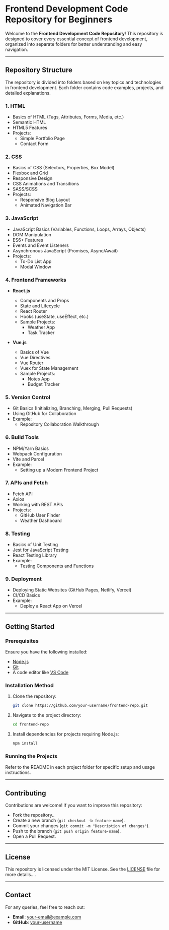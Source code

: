 # Frontend Development Code Repository for Beginners

Welcome to the **Frontend Development Code Repository**! This repository is designed to cover every essential concept of frontend development, organized into separate folders for better understanding and easy navigation.   

---

## Repository Structure   

The repository is divided into folders based on key topics and technologies in frontend development. Each folder contains code examples, projects, and detailed explanations.

### 1. **HTML**
- Basics of HTML (Tags, Attributes, Forms, Media, etc.)
- Semantic HTML
- HTML5 Features
- Projects:
  - Simple Portfolio Page
  - Contact Form

### 2. **CSS**
- Basics of CSS (Selectors, Properties, Box Model)
- Flexbox and Grid
- Responsive Design
- CSS Animations and Transitions
- SASS/SCSS
- Projects:
  - Responsive Blog Layout
  - Animated Navigation Bar

### 3. **JavaScript**
- JavaScript Basics (Variables, Functions, Loops, Arrays, Objects)
- DOM Manipulation
- ES6+ Features
- Events and Event Listeners
- Asynchronous JavaScript (Promises, Async/Await)
- Projects:
  - To-Do List App
  - Modal Window

### 4. **Frontend Frameworks**
- **React.js**
  - Components and Props
  - State and Lifecycle
  - React Router
  - Hooks (useState, useEffect, etc.)
  - Sample Projects:
    - Weather App
    - Task Tracker

- **Vue.js**
  - Basics of Vue
  - Vue Directives
  - Vue Router
  - Vuex for State Management
  - Sample Projects:
    - Notes App
    - Budget Tracker

### 5. **Version Control**
- Git Basics (Initializing, Branching, Merging, Pull Requests)
- Using GitHub for Collaboration
- Example:
  - Repository Collaboration Walkthrough

### 6. **Build Tools**
- NPM/Yarn Basics
- Webpack Configuration
- Vite and Parcel
- Example:
  - Setting up a Modern Frontend Project

### 7. **APIs and Fetch**
- Fetch API
- Axios
- Working with REST APIs
- Projects:
  - GitHub User Finder
  - Weather Dashboard

### 8. **Testing**
- Basics of Unit Testing
- Jest for JavaScript Testing
- React Testing Library
- Example:
  - Testing Components and Functions

### 9. **Deployment**
- Deploying Static Websites (GitHub Pages, Netlify, Vercel)
- CI/CD Basics
- Example:
  - Deploy a React App on Vercel

---

## Getting Started

### Prerequisites
Ensure you have the following installed:
- [Node.js](https://nodejs.org/)
- [Git](https://git-scm.com/)
- A code editor like [VS Code](https://code.visualstudio.com/)

### Installation Method
1. Clone the repository:
   ```bash
   git clone https://github.com/your-username/frontend-repo.git
   ```

2. Navigate to the project directory:
   ```bash
   cd frontend-repo
   ```

3. Install dependencies for projects requiring Node.js:
   ```bash
   npm install
   ```

### Running the Projects
Refer to the README in each project folder for specific setup and usage instructions.

---
## Contributing
Contributions are welcome! If you want to improve this repository:
- Fork the repository..
- Create a new branch (`git checkout -b feature-name`).
- Commit your changes (`git commit -m "Description of changes"`).
- Push to the branch (`git push origin feature-name`).
- Open a Pull Request.

---

## License
This repository is licensed under the MIT License. See the [LICENSE](LICENSE) file for more details....



---

## Contact
For any queries, feel free to reach out:
- **Email**: your-email@example.com
- **GitHub**: [your-username](https://github.com/your-username)

